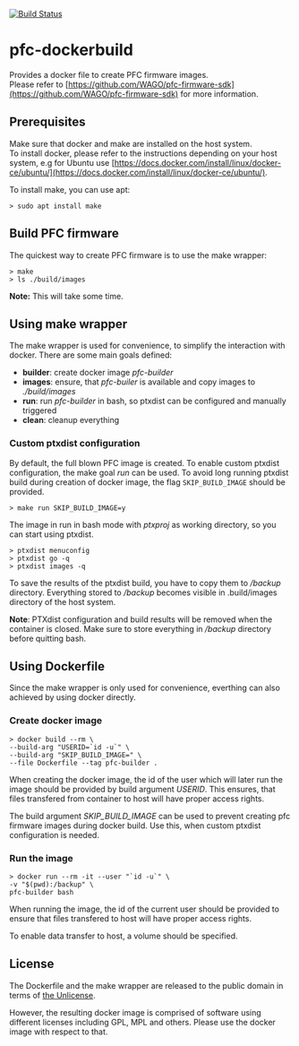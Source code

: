 [![Build Status](https://travis-ci.org/falk-werner/pfc-dockerbuild.svg?branch=master)](https://travis-ci.org/falk-werner/pfc-dockerbuild)

# pfc-dockerbuild

Provides a docker file to create PFC firmware images.  
Please refer to [https://github.com/WAGO/pfc-firmware-sdk](https://github.com/WAGO/pfc-firmware-sdk) for more information.

## Prerequisites

Make sure that docker and make are installed on the host system.  
To install docker, please refer to the instructions depending on your host system, e.g for Ubuntu use [https://docs.docker.com/install/linux/docker-ce/ubuntu/](https://docs.docker.com/install/linux/docker-ce/ubuntu/).

To install make, you can use apt:

    > sudo apt install make

## Build PFC firmware

The quickest way to create PFC firmware is to use the make wrapper:

    > make
    > ls ./build/images

**Note:** This will take some time.

## Using make wrapper

The make wrapper is used for convenience, to simplify the interaction with docker. There are some main goals defined:

-   **builder**: create docker image *pfc-builder*
-   **images**: ensure, that *pfc-builer* is available and copy images to *./build/images*
-   **run**: run *pfc-builder* in bash, so ptxdist can be configured and manually triggered
-   **clean**: cleanup everything

### Custom ptxdist configuration

By default, the full blown PFC image is created. To enable custom ptxdist configuration, the make goal *run* can be used. To avoid long running ptxdist build during creation of docker image, the flag `SKIP_BUILD_IMAGE` should be provided.

    > make run SKIP_BUILD_IMAGE=y

The image in run in bash mode with *ptxproj* as working directory, so you can
start using ptxdist.

    > ptxdist menuconfig
    > ptxdist go -q
    > ptxdist images -q

To save the results of the ptxdist build, you have to copy them to */backup* directory. Everything stored to */backup* becomes visible in .build/images directory of the host system.

**Note**: PTXdist configuration and build results will be removed when the container is closed. Make sure to store everything in */backup* directory before quitting bash.

## Using Dockerfile

Since the make wrapper is only used for convenience, everthing can also achieved by using docker directly.

### Create docker image

    > docker build --rm \
    --build-arg "USERID=`id -u`" \
    --build-arg "SKIP_BUILD_IMAGE=" \
    --file Dockerfile --tag pfc-builder .

When creating the docker image, the id of the user which will later run the image should be provided by build argument *USERID*. This ensures, that files transfered from container to host will have proper access rights.

The build argument *SKIP_BUILD_IMAGE* can be used to prevent creating pfc firmware images during docker build. Use this, when custom ptxdist configuration is needed.

### Run the image

    > docker run --rm -it --user "`id -u`" \
    -v "$(pwd):/backup" \
    pfc-builder bash

When running the image, the id of the current user should be provided to ensure that files transfered to host will have proper access rights.

To enable data transfer to host, a volume should be specified.

## License

The Dockerfile and the make wrapper are released to the public domain in terms of [the Unlicense](http://unlicense.org).

However, the resulting docker image is comprised of software using different licenses including GPL, MPL and others. Please use the docker image with respect to that.